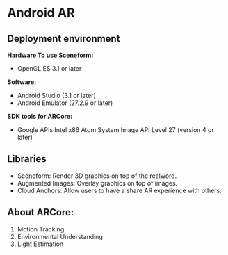 # Android AR

## Deployment environment

**Hardware To use Sceneform:**
- OpenGL ES 3.1 or later

**Software:**
- Android Studio (3.1 or later)
- Android Emulator (27.2.9 or later)

**SDK tools for ARCore:**
- Google APIs Intel x86 Atom System Image API Level 27 (version 4 or later)

## Libraries

- Sceneform: Render 3D graphics on top of the realword.
- Augmented Images: Overlay graphics on top of images.
- Cloud Anchors: Allow users to have a share AR experience with others.








## About ARCore:

1. Motion Tracking
2. Environmental Understanding
3. Light Estimation
